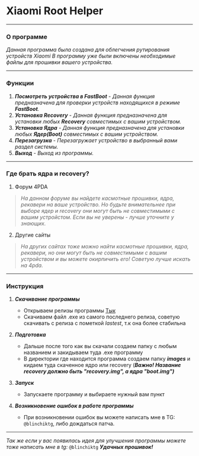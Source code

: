 # Xiaomi Root Helper
---
### О программе
*Данная программа была создана для облегчения рутирования устройств Xiaomi*
*В программу уже были включены необходимые файлы для прошивки вашего устройства.*

---
### Функции
1. ***Посмотреть устройства в FastBoot*** - *Данная функция предназначена для проверки устройств находящихся в режиме ***FastBoot***.*
2. ***Установка Recovery*** - *Данная функция предназначена для установки любых ***Recovery*** совместимых с вашим устройством.*
3. ***Установка Ядра*** - *Данная функция предназначена для установки любых ***Ядер(Boot)*** совместимых с вашим устройством.*
4. ***Перезагрузка*** - *Перезагружает устройство в выбранный вами раздел системы.*
5. ***Выход*** - *Выход из программы.*

---

### Где брать ядра и recovery?
1. Форум 4PDA
> *На данном форуме вы найдете касмотные прошивки, ядра, рекавери на ваше устройство. Но будьте внимательнее при выборе ядер и recovery они могут быть не совместимыми с вашим устройстом. Если вы не уверены - лучше уточните у знающих.*
2. Другие сайты
> *На других сайтах тоже можно найти касмотные прошивки, ядра, рекавери, но они могут быть не совместимыми с вашим устройством и вы можете окирпичить его! Советую лучше искать на 4pda.*

---
### Инструкция
1. ***Скачивание программы***
   - Открываем релизы программы [Тык](https://github.com/blinchikkk/XiaomiRootHelper/releases)
   - Скачиваем файл .exe из самого последнего релиза, советую скачивать с релиза с пометкой *lastest*, т.к она более стабильна
     
2. ***Подготовка***
   - Дальше после того как вы скачали создаем папку с любым названием и закидываем туда .exe программу
   - В директории где находится программа создаем папку ***images*** и кидаем туда скаченное ядро или recovery (***Важно! Название recovery должно быть "recovery.img", а ядра "boot.img")***
   
3. ***Запуск***
   - Запускаете программу и выбираете нужный вам пункт

4. ***Возникновение ошибок в работе программы***
   - При возникновении ошибок вы можете написать мне в TG: `@blinchiktg`, либо дождаться патча.

---
*Так же если у вас появилась идея для улучшения программы можете тоже написать мне в tg:* `@blinchiktg`
***Удачных прошивок!***
